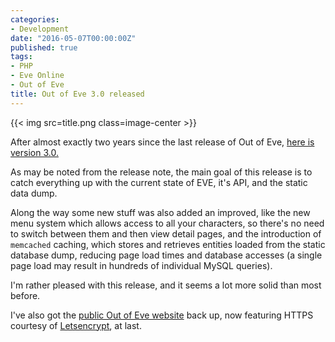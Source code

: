 ```yaml
---
categories:
- Development
date: "2016-05-07T00:00:00Z"
published: true
tags:
- PHP
- Eve Online
- Out of Eve
title: Out of Eve 3.0 released
---
```


{{< img src=title.png class=image-center >}}

After almost exactly two years since the last release of Out of Eve,
[here is version 3.0.](https://github.com/shrimpza/outofeve/releases/tag/outofeve-3.0-citadel)

As may be noted from the release note, the main goal of this release is to
catch everything up with the current state of EVE, it's API, and the static
data dump.

Along the way some new stuff was also added an improved, like the new menu
system which allows access to all your characters, so there's no need to switch
between them and then view detail pages, and the introduction of `memcached`
caching, which stores and retrieves entities loaded from the static database
dump, reducing page load times and database accesses (a single page load may
result in hundreds of individual MySQL queries).

I'm rather pleased with this release, and it seems a lot more solid than most
before.

I've also got the [public Out of Eve website](https://outofeve.com/) back up,
now featuring HTTPS courtesy of [Letsencrypt](https://letsencrypt.org/), at
last.
